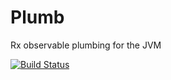 # Plumb
Rx observable plumbing for the JVM

[![Build Status](https://travis-ci.org/notion/Plumb.svg?branch=master)](https://travis-ci.org/notion/Plumb)
